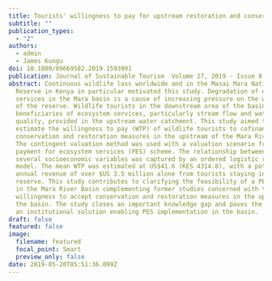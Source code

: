 ```yaml
---
title: Tourists' willingness to pay for upstream restoration and conservation measures
subtitle: ""
publication_types:
  - "2"
authors:
  - admin
  - James Kungu
doi: 10.1080/09669582.2019.1593991
publication: Journal of Sustainable Tourism  Volume 27, 2019 - Issue 8
abstract: Continuous wildlife loss worldwide and in the Masai Mara National
  Reserve in Kenya in particular motivated this study. Degradation of ecosystem
  services in the Mara basin is a cause of increasing pressure on the wildlife
  of the reserve. Wildlife tourists in the downstream area of the basin are
  beneficiaries of ecosystem services, particularly stream flow and water
  quality, provided in the upstream water catchment. This study aimed to
  estimate the willingness to pay (WTP) of wildlife tourists to cofinance
  conservation and restoration measures in the upstream of the Mara River Basin.
  The contingent valuation method was used with a valuation scenario framed in a
  payment for ecosystem services (PES) scheme. The relationship between WTP and
  several socioeconomic variables was captured by an ordered logistic regression
  model. The mean WTP was estimated at US$41.6 (KES 4314.8), with a potential
  annual revenue of over $US 3.5 million alone from tourists staying inside the
  reserve. This study contributes to clarifying the feasibility of a PES scheme
  in the Mara River Basin complementing former studies concerned with the
  willingness to accept conservation and restoration measures in the upstream of
  the basin. The study closes an important knowledge gap and paves the way for
  an institutional solution enabling PES implementation in the basin.
draft: false
featured: false
image:
  filename: featured
  focal_point: Smart
  preview_only: false
date: 2019-05-20T05:51:36.099Z
---
```

